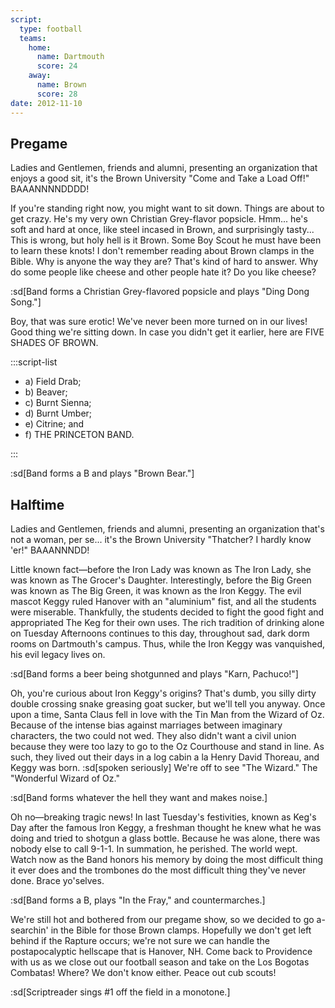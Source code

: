 ```yaml
---
script:
  type: football
  teams:
    home:
      name: Dartmouth
      score: 24
    away:
      name: Brown
      score: 28
date: 2012-11-10
---
```


## Pregame

Ladies and Gentlemen, friends and alumni, presenting an organization that enjoys a good sit, it's the Brown University "Come and Take a Load Off!" BAAANNNNDDDD!

If you're standing right now, you might want to sit down. Things are about to get crazy. He's my very own Christian Grey-flavor popsicle. Hmm... he's soft and hard at once, like steel incased in Brown, and surprisingly tasty... This is wrong, but holy hell is it Brown. Some Boy Scout he must have been to learn these knots! I don't remember reading about Brown clamps in the Bible. Why is anyone the way they are? That's kind of hard to answer. Why do some people like cheese and other people hate it? Do you like cheese?

:sd[Band forms a Christian Grey-flavored popsicle and plays "Ding Dong Song."]

Boy, that was sure erotic! We've never been more turned on in our lives! Good thing we're sitting down. In case you didn't get it earlier, here are FIVE SHADES OF BROWN.

:::script-list

- a) Field Drab;
- b) Beaver;
- c) Burnt Sienna;
- d) Burnt Umber;
- e) Citrine; and
- f) THE PRINCETON BAND.

:::

:sd[Band forms a B and plays "Brown Bear."]

## Halftime

Ladies and Gentlemen, friends and alumni, presenting an organization that's not a woman, per se... it's the Brown University "Thatcher? I hardly know 'er!" BAAANNNDD!

Little known fact—before the Iron Lady was known as The Iron Lady, she was known as The Grocer's Daughter. Interestingly, before the Big Green was known as The Big Green, it was known as the Iron Keggy. The evil mascot Keggy ruled Hanover with an "aluminium" fist, and all the students were miserable. Thankfully, the students decided to fight the good fight and appropriated The Keg for their own uses. The rich tradition of drinking alone on Tuesday Afternoons continues to this day, throughout sad, dark dorm rooms on Dartmouth's campus. Thus, while the Iron Keggy was vanquished, his evil legacy lives on.

:sd[Band forms a beer being shotgunned and plays "Karn, Pachuco!"]

Oh, you're curious about Iron Keggy's origins? That's dumb, you silly dirty double crossing snake greasing goat sucker, but we'll tell you anyway. Once upon a time, Santa Claus fell in love with the Tin Man from the Wizard of Oz. Because of the intense bias against marriages between imaginary characters, the two could not wed. They also didn't want a civil union because they were too lazy to go to the Oz Courthouse and stand in line. As such, they lived out their days in a log cabin a la Henry David Thoreau, and Keggy was born. :sd[spoken seriously] We're off to see "The Wizard." The "Wonderful Wizard of Oz."

:sd[Band forms whatever the hell they want and makes noise.]

Oh no—breaking tragic news! In last Tuesday's festivities, known as Keg's Day after the famous Iron Keggy, a freshman thought he knew what he was doing and tried to shotgun a glass bottle. Because he was alone, there was nobody else to call 9-1-1. In summation, he perished. The world wept. Watch now as the Band honors his memory by doing the most difficult thing it ever does and the trombones do the most difficult thing they've never done. Brace yo'selves.

:sd[Band forms a B, plays "In the Fray," and countermarches.]

We're still hot and bothered from our pregame show, so we decided to go a-searchin' in the Bible for those Brown clamps. Hopefully we don't get left behind if the Rapture occurs; we're not sure we can handle the postapocalyptic hellscape that is Hanover, NH. Come back to Providence with us as we close out our football season and take on the Los Bogotas Combatas! Where? We don't know either. Peace out cub scouts!

:sd[Scriptreader sings #1 off the field in a monotone.]
